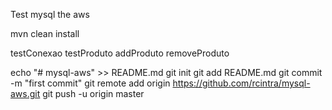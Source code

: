 
Test mysql the aws

mvn clean install

testConexao
testProduto
	addProduto
	removeProduto

echo "# mysql-aws" >> README.md
git init
git add README.md
git commit -m "first commit"
git remote add origin https://github.com/rcintra/mysql-aws.git
git push -u origin master

